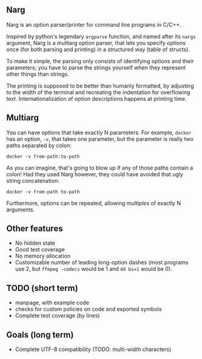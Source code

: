 Narg
----

Narg is an option parser/printer for command line programs in C/C++.

Inspired by python's legendary `argparse` function, and named after its `nargs` argument, Narg is a multiarg option parser, that lets you specify options once (for both parsing and printing) in a structured way (table of structs).

To make it simple, the parsing only consists of identifying options and their parameters; you have to parse the strings yourself when they represent other things than strings.

The printing is supposed to be better than humanly formatted, by adjusting to the width of the terminal and recreating the indentation for overflowing text. Internationalization of option descriptions happens at printing time.

## Multiarg

You can have options that take exactly N parameters. For example, `docker` has an option, `-v`, that takes one parameter, but the parameter is really two paths separated by colon:

    docker -v from-path:to-path

As you can imagine, that's going to blow up if any of those paths contain a colon! Had they used Narg however, they could have avoided that ugly string concatenation:

    docker -v from-path to-path

Furthermore, options can be repeated, allowing *multiples* of exactly N arguments.

## Other features
* No hidden state
* Good test coverage
* No memory allocation
* Customizable number of leading long-option dashes (most programs use 2, but `ffmpeg -codecs` would be 1 and `dd bs=1` would be 0).

## TODO (short term)
* manpage, with example code
* checks for custom policies on code and exported symbols
* Complete test coverage (by lines)

## Goals (long term)
* Complete UTF-8 compatibility (TODO: multi-width characters)
